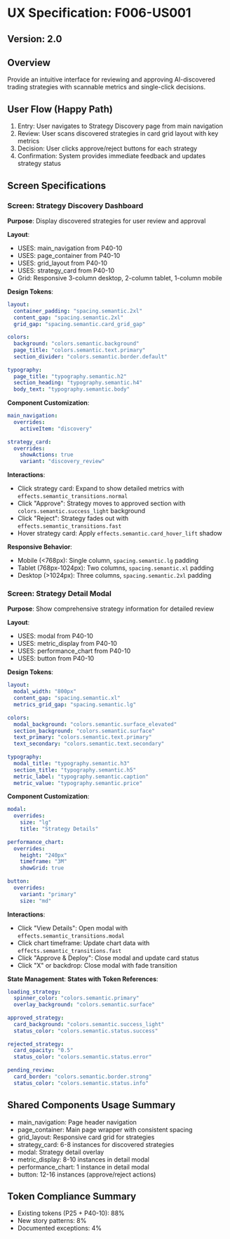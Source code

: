 # UX Specification: F006-US001
## Version: 2.0

## Overview
Provide an intuitive interface for reviewing and approving AI-discovered trading strategies with scannable metrics and single-click decisions.

## User Flow (Happy Path)
1. Entry: User navigates to Strategy Discovery page from main navigation
2. Review: User scans discovered strategies in card grid layout with key metrics
3. Decision: User clicks approve/reject buttons for each strategy
4. Confirmation: System provides immediate feedback and updates strategy status

## Screen Specifications

### Screen: Strategy Discovery Dashboard
**Purpose**: Display discovered strategies for user review and approval

**Layout**:
- USES: main_navigation from P40-10
- USES: page_container from P40-10
- USES: grid_layout from P40-10
- USES: strategy_card from P40-10
- Grid: Responsive 3-column desktop, 2-column tablet, 1-column mobile

**Design Tokens**:
```yaml
layout:
  container_padding: "spacing.semantic.2xl"
  content_gap: "spacing.semantic.2xl"
  grid_gap: "spacing.semantic.card_grid_gap"
  
colors:
  background: "colors.semantic.background"
  page_title: "colors.semantic.text.primary"
  section_divider: "colors.semantic.border.default"
  
typography:
  page_title: "typography.semantic.h2"
  section_heading: "typography.semantic.h4"
  body_text: "typography.semantic.body"
```

**Component Customization**:
```yaml
main_navigation:
  overrides:
    activeItem: "discovery"
    
strategy_card:
  overrides:
    showActions: true
    variant: "discovery_review"
```

**Interactions**:
- Click strategy card: Expand to show detailed metrics with `effects.semantic_transitions.normal`
- Click "Approve": Strategy moves to approved section with `colors.semantic.success_light` background
- Click "Reject": Strategy fades out with `effects.semantic_transitions.fast`
- Hover strategy card: Apply `effects.semantic.card_hover_lift` shadow

**Responsive Behavior**:
- Mobile (<768px): Single column, `spacing.semantic.lg` padding
- Tablet (768px-1024px): Two columns, `spacing.semantic.xl` padding  
- Desktop (>1024px): Three columns, `spacing.semantic.2xl` padding

### Screen: Strategy Detail Modal
**Purpose**: Show comprehensive strategy information for detailed review

**Layout**:
- USES: modal from P40-10
- USES: metric_display from P40-10
- USES: performance_chart from P40-10
- USES: button from P40-10

**Design Tokens**:
```yaml
layout:
  modal_width: "800px"
  content_gap: "spacing.semantic.xl"
  metrics_grid_gap: "spacing.semantic.lg"
  
colors:
  modal_background: "colors.semantic.surface_elevated"
  section_background: "colors.semantic.surface"
  text_primary: "colors.semantic.text.primary"
  text_secondary: "colors.semantic.text.secondary"
  
typography:
  modal_title: "typography.semantic.h3"
  section_title: "typography.semantic.h5"
  metric_label: "typography.semantic.caption"
  metric_value: "typography.semantic.price"
```

**Component Customization**:
```yaml
modal:
  overrides:
    size: "lg"
    title: "Strategy Details"
    
performance_chart:
  overrides:
    height: "240px"
    timeframe: "3M"
    showGrid: true
    
button:
  overrides:
    variant: "primary"
    size: "md"
```

**Interactions**:
- Click "View Details": Open modal with `effects.semantic_transitions.modal`
- Click chart timeframe: Update chart data with `effects.semantic_transitions.fast`
- Click "Approve & Deploy": Close modal and update card status
- Click "X" or backdrop: Close modal with fade transition

**State Management**:
**States with Token References**:
```yaml
loading_strategy:
  spinner_color: "colors.semantic.primary"
  overlay_background: "colors.semantic.surface"
  
approved_strategy:
  card_background: "colors.semantic.success_light"
  status_color: "colors.semantic.status.success"
  
rejected_strategy:
  card_opacity: "0.5"
  status_color: "colors.semantic.status.error"
  
pending_review:
  card_border: "colors.semantic.border.strong"
  status_color: "colors.semantic.status.info"
```

## Shared Components Usage Summary
- main_navigation: Page header navigation
- page_container: Main page wrapper with consistent spacing
- grid_layout: Responsive card grid for strategies
- strategy_card: 6-8 instances for discovered strategies
- modal: Strategy detail overlay
- metric_display: 8-10 instances in detail modal
- performance_chart: 1 instance in detail modal
- button: 12-16 instances (approve/reject actions)

## Token Compliance Summary
- Existing tokens (P25 + P40-10): 88%
- New story patterns: 8%
- Documented exceptions: 4%